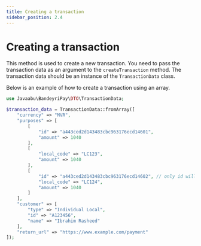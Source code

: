 ```yaml
---
title: Creating a transaction
sidebar_position: 2.4
---
```


# Creating a transaction

This method is used to create a new transaction. You need to pass the transaction data as an argument to the `createTransaction` method. The transaction data should be an instance of the `TransactionData` class.

Below is an example of how to create a transaction using an array.

```php
use Javaabu\BandeyriPay\DTO\TransactionData;

$transaction_data = TransactionData::fromArray([
    "currency" => "MVR",
    "purposes" => [
        [
            "id" => "a443ced2d143483cbc963176ecd14601",
            "amount" => 1040
        ],
        [
            "local_code" => "LC123",
            "amount" => 1040
        ],
        [
            "id" => "a443ced2d143483cbc963176ecd14602", // only id will be used when bother local_code and id are provided
            "local_code" => "LC124",
            "amount" => 1040
        ]
    ],
    "customer" => [
        "type" => "Individual Local",
        "id" => "A123456",
        "name" => "Ibrahim Rasheed"
    ],
    "return_url" => "https://www.example.com/payment"
]);
    
```

